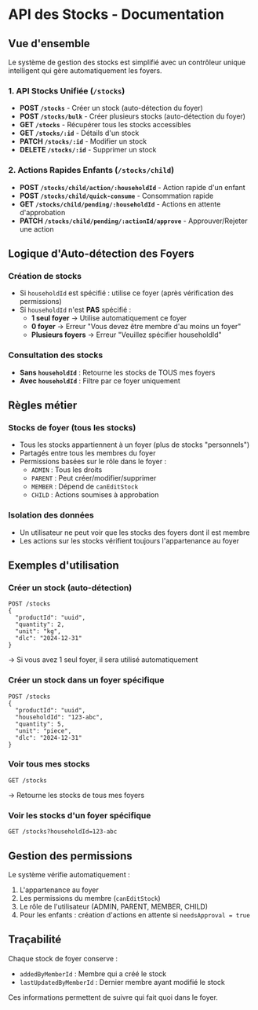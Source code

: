 # API des Stocks - Documentation

## Vue d'ensemble

Le système de gestion des stocks est simplifié avec un contrôleur unique intelligent qui gère automatiquement les foyers.

### 1. API Stocks Unifiée (`/stocks`)
- **POST `/stocks`** - Créer un stock (auto-détection du foyer)
- **POST `/stocks/bulk`** - Créer plusieurs stocks (auto-détection du foyer)
- **GET `/stocks`** - Récupérer tous les stocks accessibles
- **GET `/stocks/:id`** - Détails d'un stock
- **PATCH `/stocks/:id`** - Modifier un stock  
- **DELETE `/stocks/:id`** - Supprimer un stock

### 2. Actions Rapides Enfants (`/stocks/child`)
- **POST `/stocks/child/action/:householdId`** - Action rapide d'un enfant
- **POST `/stocks/child/quick-consume`** - Consommation rapide
- **GET `/stocks/child/pending/:householdId`** - Actions en attente d'approbation
- **PATCH `/stocks/child/pending/:actionId/approve`** - Approuver/Rejeter une action

## Logique d'Auto-détection des Foyers

### Création de stocks
- Si `householdId` est spécifié : utilise ce foyer (après vérification des permissions)
- Si `householdId` n'est **PAS** spécifié :
  - **1 seul foyer** → Utilise automatiquement ce foyer
  - **0 foyer** → Erreur "Vous devez être membre d'au moins un foyer"
  - **Plusieurs foyers** → Erreur "Veuillez spécifier householdId"

### Consultation des stocks
- **Sans `householdId`** : Retourne les stocks de TOUS mes foyers
- **Avec `householdId`** : Filtre par ce foyer uniquement

## Règles métier

### Stocks de foyer (tous les stocks)
- Tous les stocks appartiennent à un foyer (plus de stocks "personnels")
- Partagés entre tous les membres du foyer
- Permissions basées sur le rôle dans le foyer :
  - `ADMIN` : Tous les droits
  - `PARENT` : Peut créer/modifier/supprimer
  - `MEMBER` : Dépend de `canEditStock`
  - `CHILD` : Actions soumises à approbation

### Isolation des données
- Un utilisateur ne peut voir que les stocks des foyers dont il est membre
- Les actions sur les stocks vérifient toujours l'appartenance au foyer

## Exemples d'utilisation

### Créer un stock (auto-détection)
```http
POST /stocks
{
  "productId": "uuid",
  "quantity": 2,
  "unit": "kg", 
  "dlc": "2024-12-31"
}
```
→ Si vous avez 1 seul foyer, il sera utilisé automatiquement

### Créer un stock dans un foyer spécifique
```http
POST /stocks
{
  "productId": "uuid",
  "householdId": "123-abc",
  "quantity": 5,
  "unit": "piece",
  "dlc": "2024-12-31"
}
```

### Voir tous mes stocks
```http
GET /stocks
```
→ Retourne les stocks de tous mes foyers

### Voir les stocks d'un foyer spécifique
```http
GET /stocks?householdId=123-abc
```

## Gestion des permissions

Le système vérifie automatiquement :
1. L'appartenance au foyer
2. Les permissions du membre (`canEditStock`)
3. Le rôle de l'utilisateur (ADMIN, PARENT, MEMBER, CHILD)
4. Pour les enfants : création d'actions en attente si `needsApproval = true`

## Traçabilité

Chaque stock de foyer conserve :
- `addedByMemberId` : Membre qui a créé le stock
- `lastUpdatedByMemberId` : Dernier membre ayant modifié le stock

Ces informations permettent de suivre qui fait quoi dans le foyer.
